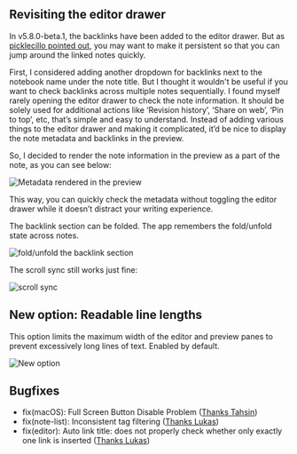 ## Revisiting the editor drawer

In v5.8.0-beta.1, the backlinks have been added to the editor drawer.
But as [picklecillo pointed out](https://forum.inkdrop.app/t/making-the-editor-drawer-permanently-available/4486), you may want to make it persistent so that you can jump around the linked notes quickly.

First, I considered adding another dropdown for backlinks next to the notebook name under the note title.
But I thought it wouldn't be useful if you want to check backlinks across multiple notes sequentially.
I found myself rarely opening the editor drawer to check the note information.
It should be solely used for additional actions like ‘Revision history’, ‘Share on web’, ‘Pin to top’, etc, that’s simple and easy to understand.
Instead of adding various things to the editor drawer and making it complicated, it’d be nice to display the note metadata and backlinks in the preview.

So, I decided to render the note information in the preview as a part of the note, as you can see below:

![Metadata rendered in the preview](https://uploads.inkdrop.app/attachments/user-d975606d93c067c5ef8d6adfb5db83b5/file:YInbeS2wd/index-public)

This way, you can quickly check the metadata without toggling the editor drawer while it doesn’t distract your writing experience.

The backlink section can be folded. The app remembers the fold/unfold state across notes.

![fold/unfold the backlink section](https://uploads.inkdrop.app/attachments/user-d975606d93c067c5ef8d6adfb5db83b5/file:Ou6mihANI/index-public)

The scroll sync still works just fine:

![scroll sync](https://uploads.inkdrop.app/attachments/user-d975606d93c067c5ef8d6adfb5db83b5/file:WWPL0i2SU/index-public)

## New option: Readable line lengths

This option limits the maximum width of the editor and preview panes to prevent excessively long lines of text. Enabled by default.

![New option](https://uploads.inkdrop.app/attachments/user-d975606d93c067c5ef8d6adfb5db83b5/file:VUNwrLDtR/index-public)

## Bugfixes

- fix(macOS): Full Screen Button Disable Problem ([Thanks Tahsin](https://forum.inkdrop.app/t/full-screen-button-disable-problem/4474))
- fix(note-list): Inconsistent tag filtering ([Thanks Lukas](https://forum.inkdrop.app/t/inconsistent-tag-filtering/4480))
- fix(editor): Auto link title: does not properly check whether only exactly one link is inserted ([Thanks Lukas](https://forum.inkdrop.app/t/auto-link-title-does-not-properly-check-whether-only-exactly-one-link-is-inserted/4479))
